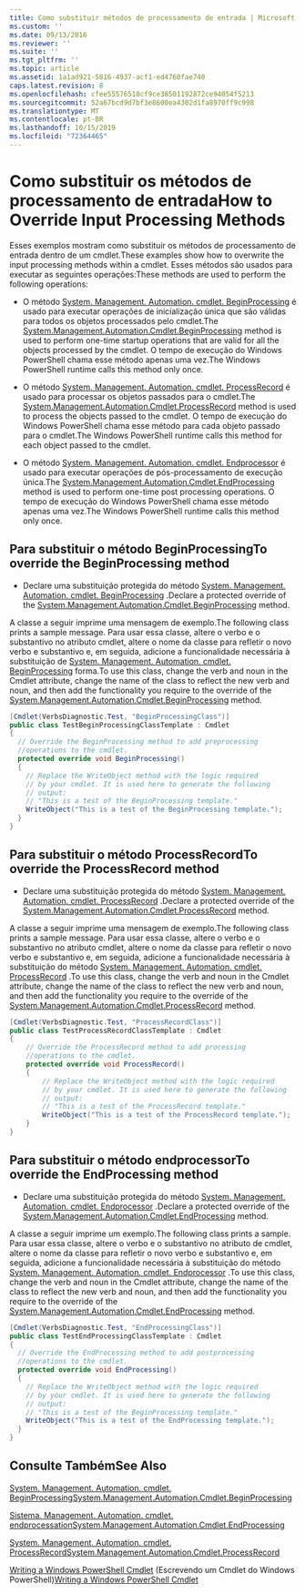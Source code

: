 ```yaml
---
title: Como substituir métodos de processamento de entrada | Microsoft Docs
ms.custom: ''
ms.date: 09/13/2016
ms.reviewer: ''
ms.suite: ''
ms.tgt_pltfrm: ''
ms.topic: article
ms.assetid: 1a1ad921-5816-4937-acf1-ed4760fae740
caps.latest.revision: 8
ms.openlocfilehash: cfee55576518cf9ce38501192872ce94054f5213
ms.sourcegitcommit: 52a67bcd9d7bf3e8600ea4302d1fa8970ff9c998
ms.translationtype: MT
ms.contentlocale: pt-BR
ms.lasthandoff: 10/15/2019
ms.locfileid: "72364465"
---
```

# <a name="how-to-override-input-processing-methods"></a><span data-ttu-id="4aeec-102">Como substituir os métodos de processamento de entrada</span><span class="sxs-lookup"><span data-stu-id="4aeec-102">How to Override Input Processing Methods</span></span>

<span data-ttu-id="4aeec-103">Esses exemplos mostram como substituir os métodos de processamento de entrada dentro de um cmdlet.</span><span class="sxs-lookup"><span data-stu-id="4aeec-103">These examples show how to overwrite the input processing methods within a cmdlet.</span></span> <span data-ttu-id="4aeec-104">Esses métodos são usados para executar as seguintes operações:</span><span class="sxs-lookup"><span data-stu-id="4aeec-104">These methods are used to perform the following operations:</span></span>

- <span data-ttu-id="4aeec-105">O método [System. Management. Automation. cmdlet. BeginProcessing](/dotnet/api/System.Management.Automation.Cmdlet.BeginProcessing) é usado para executar operações de inicialização única que são válidas para todos os objetos processados pelo cmdlet.</span><span class="sxs-lookup"><span data-stu-id="4aeec-105">The [System.Management.Automation.Cmdlet.BeginProcessing](/dotnet/api/System.Management.Automation.Cmdlet.BeginProcessing) method is used to perform one-time startup operations that are valid for all the objects processed by the cmdlet.</span></span> <span data-ttu-id="4aeec-106">O tempo de execução do Windows PowerShell chama esse método apenas uma vez.</span><span class="sxs-lookup"><span data-stu-id="4aeec-106">The Windows PowerShell runtime calls this method only once.</span></span>

- <span data-ttu-id="4aeec-107">O método [System. Management. Automation. cmdlet. ProcessRecord](/dotnet/api/System.Management.Automation.Cmdlet.ProcessRecord) é usado para processar os objetos passados para o cmdlet.</span><span class="sxs-lookup"><span data-stu-id="4aeec-107">The [System.Management.Automation.Cmdlet.ProcessRecord](/dotnet/api/System.Management.Automation.Cmdlet.ProcessRecord) method is used to process the objects passed to the cmdlet.</span></span> <span data-ttu-id="4aeec-108">O tempo de execução do Windows PowerShell chama esse método para cada objeto passado para o cmdlet.</span><span class="sxs-lookup"><span data-stu-id="4aeec-108">The Windows PowerShell runtime calls this method for each object passed to the cmdlet.</span></span>

- <span data-ttu-id="4aeec-109">O método [System. Management. Automation. cmdlet. Endprocessor](/dotnet/api/System.Management.Automation.Cmdlet.EndProcessing) é usado para executar operações de pós-processamento de execução única.</span><span class="sxs-lookup"><span data-stu-id="4aeec-109">The [System.Management.Automation.Cmdlet.EndProcessing](/dotnet/api/System.Management.Automation.Cmdlet.EndProcessing) method is used to perform one-time post processing operations.</span></span> <span data-ttu-id="4aeec-110">O tempo de execução do Windows PowerShell chama esse método apenas uma vez.</span><span class="sxs-lookup"><span data-stu-id="4aeec-110">The Windows PowerShell runtime calls this method only once.</span></span>

## <a name="to-override-the-beginprocessing-method"></a><span data-ttu-id="4aeec-111">Para substituir o método BeginProcessing</span><span class="sxs-lookup"><span data-stu-id="4aeec-111">To override the BeginProcessing method</span></span>

- <span data-ttu-id="4aeec-112">Declare uma substituição protegida do método [System. Management. Automation. cmdlet. BeginProcessing](/dotnet/api/System.Management.Automation.Cmdlet.BeginProcessing) .</span><span class="sxs-lookup"><span data-stu-id="4aeec-112">Declare a protected override of the [System.Management.Automation.Cmdlet.BeginProcessing](/dotnet/api/System.Management.Automation.Cmdlet.BeginProcessing) method.</span></span>

<span data-ttu-id="4aeec-113">A classe a seguir imprime uma mensagem de exemplo.</span><span class="sxs-lookup"><span data-stu-id="4aeec-113">The following class prints a sample message.</span></span> <span data-ttu-id="4aeec-114">Para usar essa classe, altere o verbo e o substantivo no atributo cmdlet, altere o nome da classe para refletir o novo verbo e substantivo e, em seguida, adicione a funcionalidade necessária à substituição de [System. Management. Automation. cmdlet. BeginProcessing](/dotnet/api/System.Management.Automation.Cmdlet.BeginProcessing) forma.</span><span class="sxs-lookup"><span data-stu-id="4aeec-114">To use this class, change the verb and noun in the Cmdlet attribute, change the name of the class to reflect the new verb and noun, and then add the functionality you require to the override of the [System.Management.Automation.Cmdlet.BeginProcessing](/dotnet/api/System.Management.Automation.Cmdlet.BeginProcessing) method.</span></span>

```csharp
[Cmdlet(VerbsDiagnostic.Test, "BeginProcessingClass")]
public class TestBeginProcessingClassTemplate : Cmdlet
{
  // Override the BeginProcessing method to add preprocessing
  //operations to the cmdlet.
  protected override void BeginProcessing()
  {
    // Replace the WriteObject method with the logic required
    // by your cmdlet. It is used here to generate the following
    // output:
    // "This is a test of the BeginProcessing template."
    WriteObject("This is a test of the BeginProcessing template.");
  }
}
```

## <a name="to-override-the-processrecord-method"></a><span data-ttu-id="4aeec-115">Para substituir o método ProcessRecord</span><span class="sxs-lookup"><span data-stu-id="4aeec-115">To override the ProcessRecord method</span></span>

- <span data-ttu-id="4aeec-116">Declare uma substituição protegida do método [System. Management. Automation. cmdlet. ProcessRecord](/dotnet/api/System.Management.Automation.Cmdlet.ProcessRecord) .</span><span class="sxs-lookup"><span data-stu-id="4aeec-116">Declare a protected override of the [System.Management.Automation.Cmdlet.ProcessRecord](/dotnet/api/System.Management.Automation.Cmdlet.ProcessRecord) method.</span></span>

<span data-ttu-id="4aeec-117">A classe a seguir imprime uma mensagem de exemplo.</span><span class="sxs-lookup"><span data-stu-id="4aeec-117">The following class prints a sample message.</span></span> <span data-ttu-id="4aeec-118">Para usar essa classe, altere o verbo e o substantivo no atributo cmdlet, altere o nome da classe para refletir o novo verbo e substantivo e, em seguida, adicione a funcionalidade necessária à substituição do método [System. Management. Automation. cmdlet. ProcessRecord](/dotnet/api/System.Management.Automation.Cmdlet.ProcessRecord) .</span><span class="sxs-lookup"><span data-stu-id="4aeec-118">To use this class, change the verb and noun in the Cmdlet attribute, change the name of the class to reflect the new verb and noun, and then add the functionality you require to the override of the [System.Management.Automation.Cmdlet.ProcessRecord](/dotnet/api/System.Management.Automation.Cmdlet.ProcessRecord) method.</span></span>

```csharp
[Cmdlet(VerbsDiagnostic.Test, "ProcessRecordClass")]
public class TestProcessRecordClassTemplate : Cmdlet
{
    // Override the ProcessRecord method to add processing
    //operations to the cmdlet.
    protected override void ProcessRecord()
    {
        // Replace the WriteObject method with the logic required
        // by your cmdlet. It is used here to generate the following
        // output:
        // "This is a test of the ProcessRecord template."
        WriteObject("This is a test of the ProcessRecord template.");
    }
}

```

## <a name="to-override-the-endprocessing-method"></a><span data-ttu-id="4aeec-119">Para substituir o método endprocessor</span><span class="sxs-lookup"><span data-stu-id="4aeec-119">To override the EndProcessing method</span></span>

- <span data-ttu-id="4aeec-120">Declare uma substituição protegida do método [System. Management. Automation. cmdlet. Endprocessor](/dotnet/api/System.Management.Automation.Cmdlet.EndProcessing) .</span><span class="sxs-lookup"><span data-stu-id="4aeec-120">Declare a protected override of the [System.Management.Automation.Cmdlet.EndProcessing](/dotnet/api/System.Management.Automation.Cmdlet.EndProcessing) method.</span></span>

<span data-ttu-id="4aeec-121">A classe a seguir imprime um exemplo.</span><span class="sxs-lookup"><span data-stu-id="4aeec-121">The following class prints a sample.</span></span> <span data-ttu-id="4aeec-122">Para usar essa classe, altere o verbo e o substantivo no atributo de cmdlet, altere o nome da classe para refletir o novo verbo e substantivo e, em seguida, adicione a funcionalidade necessária à substituição do método [System. Management. Automation. cmdlet. Endprocessor](/dotnet/api/System.Management.Automation.Cmdlet.EndProcessing) .</span><span class="sxs-lookup"><span data-stu-id="4aeec-122">To use this class, change the verb and noun in the Cmdlet attribute, change the name of the class to reflect the new verb and noun, and then add the functionality you require to the override of the [System.Management.Automation.Cmdlet.EndProcessing](/dotnet/api/System.Management.Automation.Cmdlet.EndProcessing) method.</span></span>

```csharp
[Cmdlet(VerbsDiagnostic.Test, "EndProcessingClass")]
public class TestEndProcessingClassTemplate : Cmdlet
{
  // Override the EndProcessing method to add postprocessing
  //operations to the cmdlet.
  protected override void EndProcessing()
  {
    // Replace the WriteObject method with the logic required
    // by your cmdlet. It is used here to generate the following
    // output:
    // "This is a test of the BeginProcessing template."
    WriteObject("This is a test of the EndProcessing template.");
  }
}
```

## <a name="see-also"></a><span data-ttu-id="4aeec-123">Consulte Também</span><span class="sxs-lookup"><span data-stu-id="4aeec-123">See Also</span></span>

[<span data-ttu-id="4aeec-124">System. Management. Automation. cmdlet. BeginProcessing</span><span class="sxs-lookup"><span data-stu-id="4aeec-124">System.Management.Automation.Cmdlet.BeginProcessing</span></span>](/dotnet/api/System.Management.Automation.Cmdlet.BeginProcessing)

[<span data-ttu-id="4aeec-125">Sistema. Management. Automation. cmdlet. endprocessation</span><span class="sxs-lookup"><span data-stu-id="4aeec-125">System.Management.Automation.Cmdlet.EndProcessing</span></span>](/dotnet/api/System.Management.Automation.Cmdlet.EndProcessing)

[<span data-ttu-id="4aeec-126">System. Management. Automation. cmdlet. ProcessRecord</span><span class="sxs-lookup"><span data-stu-id="4aeec-126">System.Management.Automation.Cmdlet.ProcessRecord</span></span>](/dotnet/api/System.Management.Automation.Cmdlet.ProcessRecord)

<span data-ttu-id="4aeec-127">[Writing a Windows PowerShell Cmdlet](./writing-a-windows-powershell-cmdlet.md) (Escrevendo um Cmdlet do Windows PowerShell)</span><span class="sxs-lookup"><span data-stu-id="4aeec-127">[Writing a Windows PowerShell Cmdlet](./writing-a-windows-powershell-cmdlet.md)</span></span>
